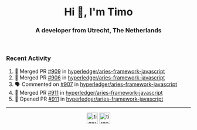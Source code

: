 <h1 align="center">Hi 👋, I'm Timo</h1>
<h3 align="center">A developer from Utrecht, The Netherlands</h3>
<br/>
<!-- https://github.com/rahuldkjain/github-profile-readme-generator --!>

<!--  <p align="left"><img src="https://github-readme-stats.vercel.app/api?username=timoglastra&show_icons=true&count_private=true&" alt="timoglastra" /></p> --!>

<!--
Github language stats
<p align="left"><img src="https://github-readme-stats.vercel.app/api/top-langs/?username=timoglastra&layout=compact" alt="timoglastra" /><p>
-->

<!-- Codestats language stats -->
<!-- <p align="left"><img src="https://codestats-readme.vercel.app/api/top-langs/?username=timoglastra&layout=compact&language_count=12" alt="timoglastra" /><p>    --!>
  
<h3>Recent Activity</h3>

<!--START_SECTION:activity-->
1. 🎉 Merged PR [#909](https://github.com/hyperledger/aries-framework-javascript/pull/909) in [hyperledger/aries-framework-javascript](https://github.com/hyperledger/aries-framework-javascript)
2. 🎉 Merged PR [#906](https://github.com/hyperledger/aries-framework-javascript/pull/906) in [hyperledger/aries-framework-javascript](https://github.com/hyperledger/aries-framework-javascript)
3. 🗣 Commented on [#907](https://github.com/hyperledger/aries-framework-javascript/issues/907) in [hyperledger/aries-framework-javascript](https://github.com/hyperledger/aries-framework-javascript)
4. 🎉 Merged PR [#911](https://github.com/hyperledger/aries-framework-javascript/pull/911) in [hyperledger/aries-framework-javascript](https://github.com/hyperledger/aries-framework-javascript)
5. 💪 Opened PR [#911](https://github.com/hyperledger/aries-framework-javascript/pull/911) in [hyperledger/aries-framework-javascript](https://github.com/hyperledger/aries-framework-javascript)
<!--END_SECTION:activity-->

---

<p align="center">
<a href="https://twitter.com/timoglastra" target="blank"><img align="center" src="https://cdn.jsdelivr.net/npm/simple-icons@3.0.1/icons/twitter.svg" alt="timoglastra" height="30" width="30" /></a>
<a href="https://linkedin.com/in/timoglastra" target="blank"><img align="center" src="https://cdn.jsdelivr.net/npm/simple-icons@3.0.1/icons/linkedin.svg" alt="timoglastra" height="30" width="30" /></a>
</p>



